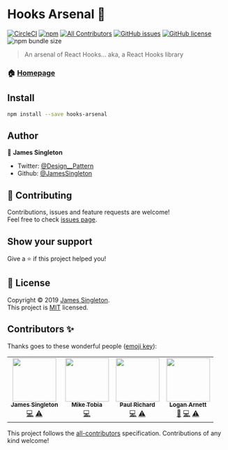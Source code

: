 # Hooks Arsenal 🎣

[![CircleCI](https://img.shields.io/circleci/build/github/JamesSingleton/hooks-arsenal/master?style=flat-square)](https://circleci.com/gh/JamesSingleton/hooks-arsenal)
[![npm](https://img.shields.io/npm/v/hooks-arsenal?style=flat-square)](https://www.npmjs.com/package/hooks-arsenal)
[![All Contributors](https://img.shields.io/badge/all_contributors-3-orange.svg?style=flat-square)](#contributors)
[![GitHub issues](https://img.shields.io/github/issues/JamesSingleton/hooks-arsenal?style=flat-square)](https://github.com/JamesSingleton/hooks-arsenal/issues)
[![GitHub license](https://img.shields.io/github/license/JamesSingleton/hooks-arsenal?style=flat-square)](https://github.com/JamesSingleton/hooks-arsenal/blob/master/LICENSE)
![npm bundle size](https://img.shields.io/bundlephobia/min/hooks-arsenal?style=flat-square)

> An arsenal of React Hooks... aka, a React Hooks library

### 🏠 [Homepage](https://github.com/JamesSingleton/hooks-arsenal#readme)

## Install

```sh
npm install --save hooks-arsenal
```

## Author

👤 **James Singleton**

* Twitter: [@Design__Pattern](https://twitter.com/Design__Pattern)
* Github: [@JamesSingleton](https://github.com/JamesSingleton)

## 🤝 Contributing

Contributions, issues and feature requests are welcome!<br />Feel free to check [issues page](https://github.com/JamesSingleton/hooks-arsenal/issues).

## Show your support

Give a ⭐️ if this project helped you!

## 📝 License

Copyright © 2019 [James Singleton](https://github.com/JamesSingleton).<br />
This project is [MIT](https://github.com/JamesSingleton/hooks-arsenal/blob/master/LICENSE) licensed.

## Contributors ✨

Thanks goes to these wonderful people ([emoji key](https://allcontributors.org/docs/en/emoji-key)):

<!-- ALL-CONTRIBUTORS-LIST:START - Do not remove or modify this section -->
<!-- prettier-ignore-start -->
<!-- markdownlint-disable -->
<table>
  <tr>
    <td align="center"><a href="https://github.com/JamesSingleton"><img src="https://avatars2.githubusercontent.com/u/21000200?v=4" width="100px;" alt=""/><br /><sub><b>James Singleton</b></sub></a><br /><a href="https://github.com/JamesSingleton/hooks-arsenal/commits?author=JamesSingleton" title="Code">💻</a> <a href="https://github.com/JamesSingleton/hooks-arsenal/commits?author=JamesSingleton" title="Tests">⚠️</a></td>
    <td align="center"><a href="https://github.com/Francois-Esquire"><img src="https://avatars1.githubusercontent.com/u/12474067?s=400&v=4" width="100px;" alt=""/><br /><sub><b>Mike Tobia</b></sub></a><br /><a href="https://github.com/JamesSingleton/hooks-arsenal/commits?author=Francois-Esquire" title="Code">💻</a></td>
    <td align="center"><a href="https://github.com/heythisispaul"><img src="https://avatars3.githubusercontent.com/u/25091801?v=4" width="100px;" alt=""/><br /><sub><b>Paul Richard</b></sub></a><br /><a href="https://github.com/JamesSingleton/hooks-arsenal/commits?author=heythisispaul" title="Code">💻</a> <a href="https://github.com/JamesSingleton/hooks-arsenal/commits?author=heythisispaul" title="Tests">⚠️</a></td>
    <td align="center"><a href="https://loganarnett.com/"><img src="https://avatars2.githubusercontent.com/u/8780547?v=4" width="100px;" alt=""/><br /><sub><b>Logan Arnett</b></sub></a><br /><a href="https://github.com/JamesSingleton/hooks-arsenal/commits?author=LoganArnett" title="Documentation">📖</a> <a href="https://github.com/JamesSingleton/hooks-arsenal/commits?author=LoganArnett" title="Code">💻</a> <a href="https://github.com/JamesSingleton/hooks-arsenal/commits?author=LoganArnett" title="Tests">⚠️</a></td>
  </tr>
</table>

<!-- markdownlint-enable -->
<!-- prettier-ignore-end -->
<!-- ALL-CONTRIBUTORS-LIST:END -->

This project follows the [all-contributors](https://github.com/all-contributors/all-contributors) specification. Contributions of any kind welcome!
